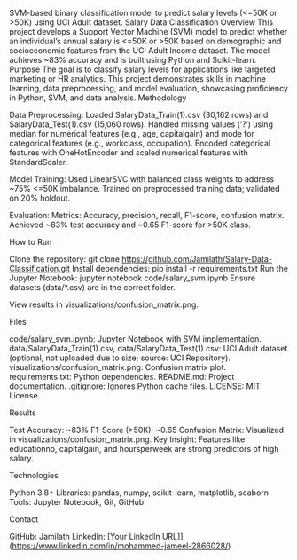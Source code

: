 
SVM-based binary classification model to predict salary levels (&lt;=50K or >50K) using UCI Adult dataset.
Salary Data Classification
Overview
This project develops a Support Vector Machine (SVM) model to predict whether an individual’s annual salary is <=50K or >50K based on demographic and socioeconomic features from the UCI Adult Income dataset. The model achieves ~83% accuracy and is built using Python and Scikit-learn.
Purpose
The goal is to classify salary levels for applications like targeted marketing or HR analytics. This project demonstrates skills in machine learning, data preprocessing, and model evaluation, showcasing proficiency in Python, SVM, and data analysis.
Methodology

Data Preprocessing:
Loaded SalaryData_Train(1).csv (30,162 rows) and SalaryData_Test(1).csv (15,060 rows).
Handled missing values (‘?’) using median for numerical features (e.g., age, capitalgain) and mode for categorical features (e.g., workclass, occupation).
Encoded categorical features with OneHotEncoder and scaled numerical features with StandardScaler.


Model Training:
Used LinearSVC with balanced class weights to address ~75% <=50K imbalance.
Trained on preprocessed training data; validated on 20% holdout.


Evaluation:
Metrics: Accuracy, precision, recall, F1-score, confusion matrix.
Achieved ~83% test accuracy and ~0.65 F1-score for >50K class.



How to Run

Clone the repository: git clone https://github.com/Jamilath/Salary-Data-Classification.git
Install dependencies: pip install -r requirements.txt
Run the Jupyter Notebook: jupyter notebook code/salary_svm.ipynb
Ensure datasets (data/*.csv) are in the correct folder.


View results in visualizations/confusion_matrix.png.

Files

code/salary_svm.ipynb: Jupyter Notebook with SVM implementation.
data/SalaryData_Train(1).csv, data/SalaryData_Test(1).csv: UCI Adult dataset (optional, not uploaded due to size; source: UCI Repository).
visualizations/confusion_matrix.png: Confusion matrix plot.
requirements.txt: Python dependencies.
README.md: Project documentation.
.gitignore: Ignores Python cache files.
LICENSE: MIT License.

Results

Test Accuracy: ~83%
F1-Score (>50K): ~0.65
Confusion Matrix: Visualized in visualizations/confusion_matrix.png.
Key Insight: Features like educationno, capitalgain, and hoursperweek are strong predictors of high salary.

Technologies

Python 3.8+
Libraries: pandas, numpy, scikit-learn, matplotlib, seaborn
Tools: Jupyter Notebook, Git, GitHub

Contact

GitHub: Jamilath
LinkedIn: [Your LinkedIn URL]](https://www.linkedin.com/in/mohammed-jameel-2866028/)
